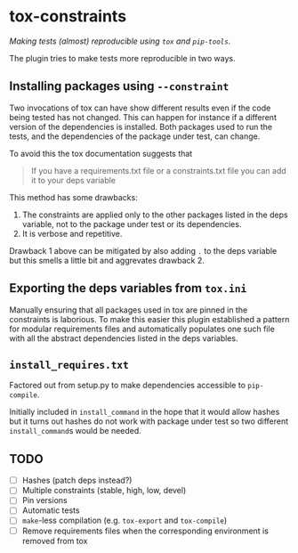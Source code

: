 # tox-constraints

*Making tests (almost) reproducible using `tox` and `pip-tools`.*

The plugin tries to make tests more reproducible in two ways.

## Installing packages using `--constraint`

Two invocations of tox can have show different results even if the code being tested
has not changed.
This can happen for instance if a different version of the dependencies is installed.
Both packages used to run the tests, and the dependencies of the package under test,
can change.

To avoid this the tox documentation suggests that

> If you have a requirements.txt file or a constraints.txt file you can add it to your deps variable

This method has some drawbacks:

1. The constraints are applied only to the other packages listed in the deps variable,
   not to the package under test or its dependencies.
2. It is verbose and repetitive.

Drawback 1 above can be mitigated by also adding `.` to the deps variable but this
smells a little bit and aggrevates drawback 2.

## Exporting the deps variables from `tox.ini`

Manually ensuring that all packages used in tox are pinned in the constraints is
laborious.
To make this easier this plugin established a pattern for modular requirements files
and automatically populates one such file with all the abstract dependencies listed in
the deps variables.

## `install_requires.txt`

Factored out from setup.py to make dependencies accessible to `pip-compile`.

Initially included in `install_command` in the hope that it would allow hashes but it
turns out hashes do not work with package under test so two different
`install_command`s would be needed.

## TODO

- [ ] Hashes (patch deps instead?)
- [ ] Multiple constraints (stable, high, low, devel)
- [ ] Pin versions
- [ ] Automatic tests
- [ ] `make`-less compilation (e.g. `tox-export` and `tox-compile`)
- [ ] Remove requirements files when the corresponding environment is removed from tox
